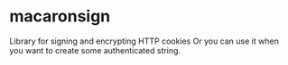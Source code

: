 # macaronsign
Library for signing and encrypting HTTP cookies
Or you can use it when you want to create some authenticated string.
